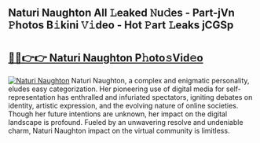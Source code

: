 ## Naturi Naughton All 𝙻eaked 𝙽u𝚍es - Part-jVn 𝙿hotos B𝚒kini 𝚅𝚒deo - Hot 𝙿art 𝙻eaks jCGSp

# <h2><a href="http://ld5cx60.urlbe.top/?page=Naturi+Naughton">🔗🔗👉👉 Naturi Naughton P𝚑oto𝚜Vid𝚎o</a></h2>

[![Naturi Naughton](https://i.imgur.com/eBuTRDB.gif)](http://ld5cx60.urlbe.top/?page=Naturi+Naughton)
Naturi Naughton, a complex and enigmatic personality, eludes easy categorization. Her pioneering use of digital media for self-representation has enthralled and infuriated spectators, igniting debates on identity, artistic expression, and the evolving nature of online societies. Though her future intentions are unknown, her impact on the digital landscape is profound. Fueled by an unwavering resolve and undeniable charm, Naturi Naughton impact on the virtual community is limitless.

